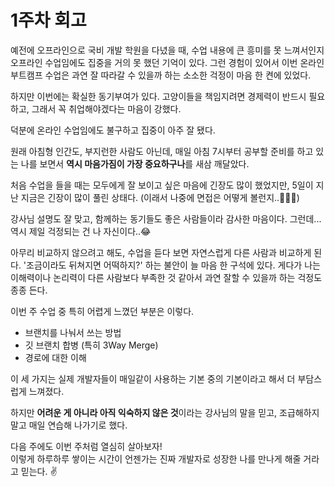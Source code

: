 # 1주차 회고

예전에 오프라인으로 국비 개발 학원을 다녔을 때, 수업 내용에 큰 흥미를 못 느껴서인지 오프라인 수업임에도 집중을 거의 못 했던 기억이 있다. 그런 경험이 있어서 이번 온라인 부트캠프 수업은 과연 잘 따라갈 수 있을까 하는 소소한 걱정이 마음 한 켠에 있었다.

하지만 이번에는 확실한 동기부여가 있다. 고양이들을 책임지려면 경제력이 반드시 필요하고, 그래서 꼭 취업해야겠다는 마음이 강했다.

덕분에 온라인 수업임에도 불구하고 집중이 아주 잘 됐다.

원래 아침형 인간도, 부지런한 사람도 아닌데, 매일 아침 7시부터 공부할 준비를 하고 있는 나를 보면서 **역시 마음가짐이 가장 중요하구나**를 새삼 깨달았다.

처음 수업을 들을 때는 모두에게 잘 보이고 싶은 마음에 긴장도 많이 했었지만, 5일이 지난 지금은 긴장이 많이 풀린 상태다. (이래서 나중에 면접은 어떻게 볼런지..🤦🏻‍♀️)

강사님 설명도 잘 맞고, 함께하는 동기들도 좋은 사람들이라 감사한 마음이다. 그런데... 역시 제일 걱정되는 건 나 자신이다..😂

아무리 비교하지 않으려고 해도, 수업을 듣다 보면 자연스럽게 다른 사람과 비교하게 된다. '조금이라도 뒤쳐지면 어떡하지?' 하는 불안이 늘 마음 한 구석에 있다. 게다가 나는 이해력이나 논리력이 다른 사람보다 부족한 것 같아서 과연 잘할 수 있을까 하는 걱정도 종종 든다.

이번 주 수업 중 특히 어렵게 느꼈던 부분은 이렇다.

- 브랜치를 나눠서 쓰는 방법
- 깃 브랜치 합병 (특히 3Way Merge)
- 경로에 대한 이해

이 세 가지는 실제 개발자들이 매일같이 사용하는 기본 중의 기본이라고 해서 더 부담스럽게 느껴졌다.

하지만 **어려운 게 아니라 아직 익숙하지 않은 것**이라는 강사님의 말을 믿고, 조급해하지 말고 매일 연습해 나가기로 했다.

다음 주에도 이번 주처럼 열심히 살아보자!  
이렇게 하루하루 쌓이는 시간이 언젠가는 진짜 개발자로 성장한 나를 만나게 해줄 거라고 믿는다. ✌️
